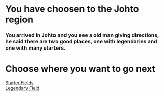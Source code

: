 # You have choosen to the Johto region  
### You arrived in Johto and you see a old man giving directions, he said there are two good places, one with legendaries and one with many starters.  
# Choose where you want to go next
[Starter Fields](capture-other.md)  
[Legendary Field]()  